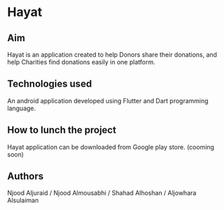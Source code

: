 # Hayat 
## Aim

Hayat is an application created to help Donors share their donations, and help Charities find donations easily in one platform. 

## Technologies used

An android application developed using Flutter and Dart programming language.

## How to lunch the project

Hayat application can be downloaded from Google play store. (cooming soon)

## Authors

Njood Aljuraid / Njood Almousabhi / Shahad Alhoshan / Aljowhara Alsulaiman
